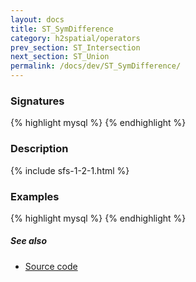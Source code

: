 ```yaml
---
layout: docs
title: ST_SymDifference
category: h2spatial/operators
prev_section: ST_Intersection
next_section: ST_Union
permalink: /docs/dev/ST_SymDifference/
---
```


### Signatures

{% highlight mysql %}
{% endhighlight %}

### Description



{% include sfs-1-2-1.html %}

### Examples

{% highlight mysql %}
{% endhighlight %}

##### See also

* <a href="https://github.com/irstv/H2GIS/blob/master/h2spatial/src/main/java/org/h2gis/h2spatial/internal/function/spatial/operators/ST_SymDifference.java" target="_blank">Source code</a>
